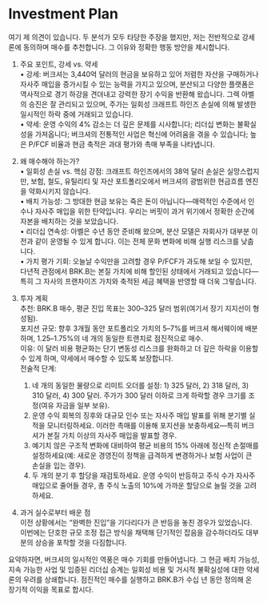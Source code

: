 # Investment Plan

여기 제 의견이 있습니다. 두 분석가 모두 타당한 주장을 했지만, 저는 전반적으로 강세론에 동의하며 매수를 추천합니다. 그 이유와 정확한 행동 방안을 제시합니다.

1. 주요 포인트, 강세 vs. 약세  
   • 강세: 버크셔는 3,440억 달러의 현금을 보유하고 있어 저렴한 자산을 구매하거나 자사주 매입을 증가시킬 수 있는 능력을 가지고 있으며, 분산되고 다양한 플랫폼은 역사적으로 경기 하강을 견뎌내고 강력한 장기 수익을 반환해 왔습니다. 그렉 아벨의 승진은 잘 관리되고 있으며, 주가는 일회성 크래프트 하인즈 손실에 의해 발생한 일시적인 하락 중에 거래되고 있습니다.  
   • 약세: 운영 수익의 4% 감소는 더 깊은 문제를 시사합니다; 리더십 변화는 불확실성을 가져옵니다; 버크셔의 전통적인 사업은 혁신에 어려움을 겪을 수 있습니다; 높은 P/FCF 비율과 현금 축적은 과대 평가와 촉매 부족을 나타냅니다.

2. 왜 매수해야 하는가?  
   • 일회성 손실 vs. 핵심 강점: 크래프트 하인즈에서의 38억 달러 손실은 실망스럽지만, 보험, 철도, 유틸리티 및 자산 포트폴리오에서 버크셔의 광범위한 현금흐름 엔진을 약화시키지 않습니다.  
   • 배치 가능성: 그 방대한 현금 보유는 죽은 돈이 아닙니다—매력적인 수준에서 인수나 자사주 매입을 위한 탄약입니다. 우리는 버핏이 과거 위기에서 정확한 순간에 자본을 배치하는 것을 보았습니다.  
   • 리더십 연속성: 아벨은 수년 동안 준비해 왔으며, 분산 모델은 자회사가 대부분 이전과 같이 운영될 수 있게 합니다. 이는 전체 문화 변화에 비해 실행 리스크를 낮춥니다.  
   • 가치 평가 기회: 오늘날 수익만을 고려할 경우 P/FCF가 과도해 보일 수 있지만, 다년적 관점에서 BRK.B는 본질 가치에 비해 할인된 상태에서 거래되고 있습니다—특히 그 자사의 프랜차이즈 가치와 축적된 세금 혜택을 반영할 때 더욱 그렇습니다.  

3. 투자 계획  
   추천: BRK.B 매수, 평균 진입 목표는 300–325 달러 범위(여기서 장기 지지선이 형성됨).  
   포지션 규모: 향후 3개월 동안 포트폴리오 가치의 5–7%를 버크셔 해서웨이에 배분하며, 1.25–1.75%의 네 개의 동일한 트랜치로 점진적으로 매수.  
   이유: 이 달러 비용 평균화는 단기 변동성 리스크를 완화하고 더 깊은 하락을 이용할 수 있게 하며, 약세에서 매수할 수 있도록 보장합니다.  
   전술적 단계:  
     1. 네 개의 동일한 물량으로 리미트 오더를 설정: 1) 325 달러, 2) 318 달러, 3) 310 달러, 4) 300 달러. 주가가 300 달러 이하로 크게 하락할 경우 크기를 조정(여유 자금을 일부 보유).  
     2. 운영 수익 회복의 징후와 대규모 인수 또는 자사주 매입 발표를 위해 분기별 실적을 모니터링하세요. 이러한 촉매를 이용해 포지션을 보충하세요—특히 버크셔가 본질 가치 이상의 자사주 매입을 발표할 경우.  
     3. 예기치 않은 구조적 변화에 대비하여 평균 비용의 15% 아래에 정신적 손절매를 설정하세요(예: 새로운 경영진이 정책을 급격하게 변경하거나 보험 사업이 큰 손실을 입는 경우).  
     4. 두 개의 분기 후 할당을 재검토하세요. 운영 수익이 반등하고 주식 수가 자사주 매입으로 줄어들 경우, 총 주식 노출의 10%에 가까운 할당으로 늘릴 것을 고려하세요.  

4. 과거 실수로부터 배운 점  
   이전 상황에서는 “완벽한 진입”을 기다리다가 큰 반등을 놓친 경우가 있었습니다. 이번에는 단호한 규모 조정 접근 방식을 채택해 단기적인 잡음을 감수하더라도 대부분의 상승을 포착할 것을 다짐합니다.  

요약하자면, 버크셔의 일시적인 역풍은 매수 기회를 만들어냅니다. 그 현금 배치 가능성, 지속 가능한 사업 및 입증된 리더십 승계는 일회성 비용 및 거시적 불확실성에 대한 약세론의 우려를 상쇄합니다. 점진적인 매수를 실행하고 BRK.B가 수십 년 동안 정의해 온 장기적 이익을 목표로 합시다.

